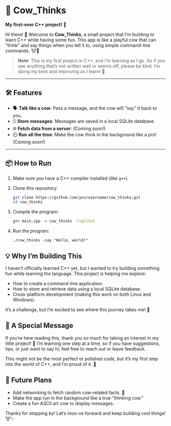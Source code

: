# 🐄 Cow_Thinks  
**My first-ever C++ project!** 🎉  

Hi there! 👋 Welcome to **Cow_Thinks**, a small project that I’m building to learn C++ while having some fun. This app is like a playful cow that can "think" and say things when you tell it to, using simple command-line commands. 🐮💭  

> **Note**: This is my first project in C++, and I’m learning as I go. So if you see anything that’s not written well or seems off, please be kind. I’m doing my best and improving as I learn! 💖

---

## 🛠️ **Features**
- 🗣️ **Talk like a cow**: Pass a message, and the cow will "say" it back to you.
- 🗄️ **Store messages**: Messages are saved in a local SQLite database.
- 🌐 **Fetch data from a server**: (Coming soon!)
- ⏲️ **Run all the time**: Make the cow think in the background like a pro! (Coming soon!)

---

## 📦 **How to Run**
1. Make sure you have a C++ compiler installed (like `g++`).
2. Clone this repository:
   ```bash
   git clone https://github.com/yourusername/cow_thinks.git
   cd cow_thinks
   ```

3. Compile the program:
   ```bash
   g++ main.cpp -o cow_thinks -lsqlite3
   ```

4. Run the program:
   ```
   ./cow_thinks -say "Hello, world!"
   ```

## 💡 Why I’m Building This

I haven’t officially learned C++ yet, but I wanted to try building something fun while learning the language. This project is helping me explore:

- How to create a command-line application.
- How to store and retrieve data using a local SQLite database.
- Cross-platform development (making this work on both Linux and Windows).

It’s a challenge, but I’m excited to see where this journey takes me! 🚀

## 🤗 A Special Message

If you’re here reading this, thank you so much for taking an interest in my little project! 🥰 I’m learning one step at a time, so if you have suggestions, tips, or just want to say hi, feel free to reach out or leave feedback.

This might not be the most perfect or polished code, but it’s my first step into the world of C++, and I’m proud of it. 🌟

## 🌟 Future Plans
- Add networking to fetch random cow-related facts. 🐄
- Make the app run in the background like a true "thinking cow."
- Create a fun ASCII art cow to display messages.

Thanks for stopping by! Let’s moo-ve forward and keep building cool things! 🐮✨